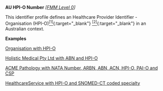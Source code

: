 **AU HPI-O Number**  *[[FMM Level 0](guidance.html)]*

This identifier profile defines an Healthcare Provider Identifier - Organisation (HPI-O)[<sup>[1]</sup>](http://ns.electronichealth.net.au/id/hi/hpio/1.0/index.html){:target="_blank"} [<sup>[2]</sup>](https://meteor.aihw.gov.au/content/index.phtml/itemId/426830){:target="_blank"} in an Australian context.

**Examples**

[Organisation with HPI-O](Organization-example0.html)

[Holistic Medical Pty Ltd with ABN and HPI-O](Organization-example2.html)

[ACME Pathology with NATA Number, ARBN, ABN, ACN, HPI-O, PAI-O and CSP](Organization-f799e349-0385-4fbc-a2aa-b5b50af957ea.html)

[HealthcareService with HPI-O and SNOMED-CT coded specialty](HealthcareService-example0.html)
